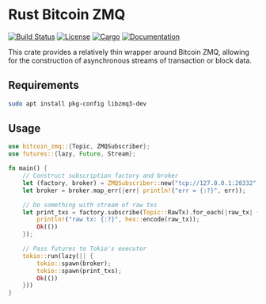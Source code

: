 # Rust Bitcoin ZMQ

[![Build Status](https://travis-ci.org/hlb8122/rust-bitcoin-zmq.svg?branch=master)](https://travis-ci.org/hlb8122/rust-bitcoin-zmq)
[![License](https://img.shields.io/badge/license-MIT-blue.svg)](LICENSE)
[![Cargo](https://img.shields.io/crates/v/bitcoin-zmq.svg)](https://crates.io/crates/bitcoin-zmq)
[![Documentation](https://docs.rs/bitcoin-zmq/badge.svg)](
https://docs.rs/bitcoin-zmq)

This crate provides a relatively thin wrapper around Bitcoin ZMQ, allowing for the construction of asynchronous streams of transaction or block data.

## Requirements

```bash
sudo apt install pkg-config libzmq3-dev
```

## Usage

```rust
use bitcoin_zmq::{Topic, ZMQSubscriber};
use futures::{lazy, Future, Stream};

fn main() {
    // Construct subscription factory and broker
    let (factory, broker) = ZMQSubscriber::new("tcp://127.0.0.1:28332", 1024);
    let broker = broker.map_err(|err| println!("err = {:?}", err));

    // Do something with stream of raw txs
    let print_txs = factory.subscribe(Topic::RawTx).for_each(|raw_tx| {
        println!("raw tx: {:?}", hex::encode(raw_tx));
        Ok(())
    });

    // Pass futures to Tokio's executor
    tokio::run(lazy(|| {
        tokio::spawn(broker);
        tokio::spawn(print_txs);
        Ok(())
    }))
}

```
